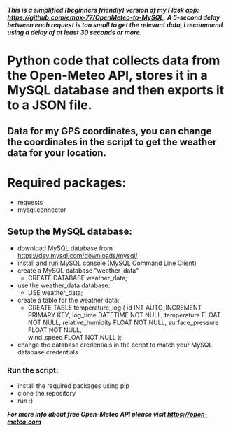 ***This is a simplified (beginners friendly) version of my Flask app: https://github.com/emax-77/OpenMeteo-to-MySQL.*** 
***A 5-second delay between each request is too small to get the relevant data, I recommend using a delay of at least 30 seconds or more.***

# Python code that collects data from the Open-Meteo API, stores it in a MySQL database and then exports it to a JSON file.

## Data for my GPS coordinates, you can change the coordinates in the script to get the weather data for your location.

# Required packages:
- requests
- mysql.connector

## Setup the MySQL database:
- download MySQL database from https://dev.mysql.com/downloads/mysql/
- install and run MySQL console (MySQL Command Line Client)
- create a MySQL database "weather_data"
    - CREATE DATABASE weather_data;
- use the weather_data database:
    - USE weather_data;
- create a table for the weather data:
    - CREATE TABLE temperature_log (
    id INT AUTO_INCREMENT PRIMARY KEY,
    log_time DATETIME NOT NULL,
    temperature FLOAT NOT NULL,
    relative_humidity FLOAT NOT NULL,
    surface_pressure FLOAT NOT NULL,   
    wind_speed FLOAT NOT NULL  );
- change the database credentials in the script to match your MySQL database credentials

### Run the script:
- install the required packages using pip
- clone the repository
- run :)


***For more info about free Open-Meteo API please visit https://open-meteo.com***

